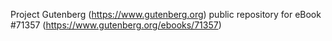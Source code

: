 Project Gutenberg (https://www.gutenberg.org) public repository
for eBook #71357 (https://www.gutenberg.org/ebooks/71357)
